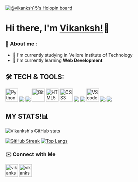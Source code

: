 [![@vikanksh15's Holopin board](https://holopin.me/vikanksh15)](https://holopin.io/@vikanksh15)

# Hi there, I'm [Vikanksh!](https://github.com/vikanksh15)👋


<h3>🔎 About me :</h3>

- 🏫 I'm currently studying in Vellore Institute of Technology
- 🌱 I'm currently learning **Web Development**
<!-- 💬 Ask me about **[topic](add link here)**-->
<!-- ❤️ I love open source-->
<!--add fact here ⚡ Fun Fact:.--> 



## 🛠 TECH & TOOLS:

<p>    
  <!-- Python -->
  <img src="https://img.icons8.com/color/344/python--v1.png" alt="Python" width="40" height="40"/>
  
  <!-- NumPy -->
  <img src="https://img.icons8.com/color/48/000000/numpy.png"/>
  
  <!-- OpenCV -->
  <img src="https://img.icons8.com/fluency/48/000000/opencv.png"/>
  
  <!--Git-->
  <img src="https://img.icons8.com/color/344/git.png" alt="Git" width="40" height="40"/>
    
  <!--html-->
  <img src="https://img.icons8.com/color/344/html-5--v1.png" alt="HTML5" width="40" height="40"/>
    
  <!--css-->
  <img src="https://img.icons8.com/color/344/css3.png" alt="CSS3" width="40" height="40"/>
  
  <!--Bootstrap-->
  <img src="https://img.icons8.com/color/48/000000/bootstrap.png"/>
  
  <!--JavaScript-->
  <img src="https://img.icons8.com/color/48/000000/javascript--v2.png"/>
  
  <!-- VS Code-->
  <img src="https://img.icons8.com/fluent/48/000000/visual-studio-code-2019.png" alt="VS code" width="40" height="40"/>
  
  <!--Anaconda-->
  <img src="https://img.icons8.com/fluency/40/000000/anaconda--v2.png"/>
  
  <!--Jupyter notebook-->
  <img src="https://img.icons8.com/fluency/48/000000/jupyter.png"/>
</p>

## MY STATS!📊

![Vikanksh's GitHub stats](https://github-readme-stats.vercel.app/api?username=vikanksh15&theme=merko&show_icons=true)


[![GitHub Streak](http://github-readme-streak-stats.herokuapp.com?user=vikanksh15&theme=merko&hide_border=true&date_format=%5BY%20%5DM%20j)](https://git.io/streak-stats)                                        [![Top Langs](https://github-readme-stats.vercel.app/api/top-langs/?username=vikanksh15&langs_count=4&theme=merko)](https://github.com/vikanksh15/github-readme-stats)

<h3>✉️  Connect with Me</h3>
<p>
 <a href="https://twitter.com/VikankshGautam" ><img align="center" src="https://img.icons8.com/color/48/000000/twitter--v1.png" alt="vikankshgautam" height="40" width="40"/></a>
 <a href="https://in.linkedin.com/in/vikanksh-gautam" ><img align="center" src="https://img.icons8.com/color/344/linkedin-circled--v1.png" alt="vikankshgautam" height="40" width="40"/></a> 
</p>

